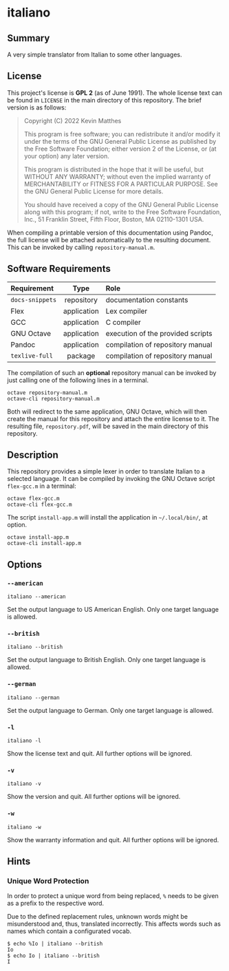 <!------------------------------------------------------------------------------
--
-- Copyright (C) 2022 Kevin Matthes
--
-- This program is free software; you can redistribute it and/or modify
-- it under the terms of the GNU General Public License as published by
-- the Free Software Foundation; either version 2 of the License, or
-- (at your option) any later version.
--
-- This program is distributed in the hope that it will be useful,
-- but WITHOUT ANY WARRANTY; without even the implied warranty of
-- MERCHANTABILITY or FITNESS FOR A PARTICULAR PURPOSE.  See the
-- GNU General Public License for more details.
--
-- You should have received a copy of the GNU General Public License along
-- with this program; if not, write to the Free Software Foundation, Inc.,
-- 51 Franklin Street, Fifth Floor, Boston, MA 02110-1301 USA.
--
----
--
--  FILE
--      README.md
--
--  BRIEF
--      Important information regarding this project.
--
--  AUTHOR
--      Kevin Matthes
--
--  COPYRIGHT
--      (C) 2022 Kevin Matthes.
--      This file is licensed GPL 2 as of June 1991.
--
--  DATE
--      2022
--
--  NOTE
--      See `LICENSE' for full license.
--
------------------------------------------------------------------------------->

# italiano

## Summary

A very simple translator from Italian to some other languages.

## License

This project's license is **GPL 2** (as of June 1991).  The whole license text
can be found in `LICENSE` in the main directory of this repository.  The brief
version is as follows:

> Copyright (C) 2022 Kevin Matthes
>
> This program is free software; you can redistribute it and/or modify
> it under the terms of the GNU General Public License as published by
> the Free Software Foundation; either version 2 of the License, or
> (at your option) any later version.
>
> This program is distributed in the hope that it will be useful,
> but WITHOUT ANY WARRANTY; without even the implied warranty of
> MERCHANTABILITY or FITNESS FOR A PARTICULAR PURPOSE.  See the
> GNU General Public License for more details.
>
> You should have received a copy of the GNU General Public License along
> with this program; if not, write to the Free Software Foundation, Inc.,
> 51 Franklin Street, Fifth Floor, Boston, MA 02110-1301 USA.

When compiling a printable version of this documentation using Pandoc, the full
license will be attached automatically to the resulting document.  This can be
invoked by calling `repository-manual.m`.

## Software Requirements

| Requirement       | Type          | Role                                  |
|:------------------|:-------------:|:--------------------------------------|
| `docs-snippets`   | repository    | documentation constants               |
| Flex              | application   | Lex compiler                          |
| GCC               | application   | C compiler                            |
| GNU Octave        | application   | execution of the provided scripts     |
| Pandoc            | application   | compilation of repository manual      |
| `texlive-full`    | package       | compilation of repository manual      |

The compilation of such an **optional** repository manual can be invoked by just
calling one of the following lines in a terminal.

```
octave repository-manual.m
octave-cli repository-manual.m
```

Both will redirect to the same application, GNU Octave, which will then create
the manual for this repository and attach the entire license to it.  The
resulting file, `repository.pdf`, will be saved in the main directory of this
repository.

## Description

This repository provides a simple lexer in order to translate Italian to a
selected language.  It can be compiled by invoking the GNU Octave script
`flex-gcc.m` in a terminal:

```
octave flex-gcc.m
octave-cli flex-gcc.m
```

The script `install-app.m` will install the application in `~/.local/bin/`, at
option.

```
octave install-app.m
octave-cli install-app.m
```

## Options

### `--american`

```
italiano --american
```

Set the output language to US American English.  Only one target language is
allowed.

### `--british`

```
italiano --british
```

Set the output language to British English.  Only one target language is
allowed.

### `--german`

```
italiano --german
```

Set the output language to German.  Only one target language is allowed.

### `-l`

```
italiano -l
```

Show the license text and quit.  All further options will be ignored.

### `-v`

```
italiano -v
```

Show the version and quit.  All further options will be ignored.

### `-w`

```
italiano -w
```

Show the warranty information and quit.  All further options will be ignored.

## Hints

### Unique Word Protection

In order to protect a unique word from being replaced, `%` needs to be given as
a prefix to the respective word.

Due to the defined replacement rules, unknown words might be misunderstood and,
thus, translated incorrectly.  This affects words such as names which contain
a configurated vocab.

```
$ echo %Io | italiano --british
Io
$ echo Io | italiano --british
I
```

<!----------------------------------------------------------------------------->
